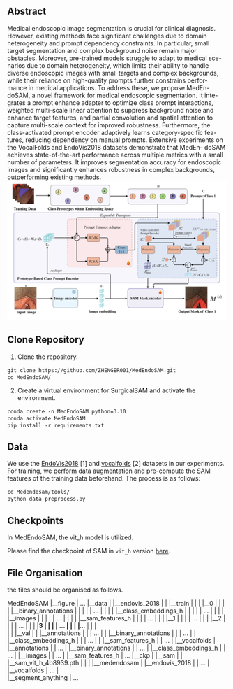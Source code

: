 ## Abstract 
Medical endoscopic image segmentation is crucial for clinical
diagnosis. However, existing methods face significant challenges due to
domain heterogeneity and prompt dependency constraints. In particular,
small target segmentation and complex background noise remain major
obstacles. Moreover, pre-trained models struggle to adapt to medical sce-
narios due to domain heterogeneity, which limits their ability to handle
diverse endoscopic images with small targets and complex backgrounds,
while their reliance on high-quality prompts further constrains perfor-
mance in medical applications. To address these, we propose MedEn-
doSAM, a novel framework for medical endoscopic segmentation. It inte-
grates a prompt enhance adapter to optimize class prompt interactions,
weighted multi-scale linear attention to suppress background noise and
enhance target features, and partial convolution and spatial attention to
capture multi-scale context for improved robustness. Furthermore, the
class-activated prompt encoder adaptively learns category-specific fea-
tures, reducing dependency on manual prompts. Extensive experiments
on the VocalFolds and EndoVis2018 datasets demonstrate that MedEn-
doSAM achieves state-of-the-art performance across multiple metrics
with a small number of parameters. It improves segmentation accuracy
for endoscopic images and significantly enhances robustness in complex
backgrounds, outperforming existing methods.
![](figure/framework.jpg)
## Clone Repository
1. Clone the repository.
``` shell
git clone https://github.com/ZHENGER001/MedEndoSAM.git
cd MedEndoSAM/
```
2. Create a virtual environment for SurgicalSAM and activate the environment.
```shell
conda create -n MedEndoSAM python=3.10
conda activate MedEndoSAM
pip install -r requirements.txt
```
## Data
We use the [EndoVis2018](https://endovissub2018-roboticscenesegmentation.grand-challenge.org/) [1] and [vocalfolds](https://github.com/imesluh/vocalfolds) [2] datasets in our experiments. 
For training, we perform data augmentation and pre-compute the SAM features of the training data beforehand. The process is as follows:
```
cd Medendosam/tools/
python data_preprocess.py
```
## Checkpoints

In MedEndoSAM, the vit_h model is utilized.

Please find the checkpoint of SAM in `vit_h` version [here](https://dl.fbaipublicfiles.com/segment_anything/sam_vit_h_4b8939.pth). 

##  File Organisation
the files should be organised as follows.

MedEndoSAM
    |__figure
    |    ...
    |__data
    |    |__endovis_2018
    |    |       |__train
    |    |       |  |__0
    |    |       |  |  |__binary_annotations
    |    |       |  |  |     ...
    |    |       |  |  |__class_embeddings_h
    |    |       |  |  |     ...
    |    |       |  |  |__images
    |    |       |  |  |     ...
    |    |       |  |  |__sam_features_h
    |    |       |  |       ...
    |    |       |  |__1
    |    |       |  |  ...
    |    |       |  |__2
    |    |       |  |  ...
    |    |       |  |__3
    |    |       |  |  ...
    |    |       |  |__...
    |    |       |     
    |    |       |__val
    |    |            |__annotations
    |    |            |     ...
    |    |            |__binary_annotations
    |    |            |     ...
    |    |            |__class_embeddings_h
    |    |            |     ...
    |    |            |__sam_features_h
    |    |                  ...
    |    |__vocalfolds
    |              |__annotations
    |              |     ...
    |              |__binary_annotations
    |              |     ...
    |              |__class_embeddings_h
    |              |     ...
    |              |__images
    |              |     ...
    |              |__sam_features_h
    |                    ...
    |__ckp
    |    |__sam
    |    |   |__sam_vit_h_4b8939.pth
    |    |
    |    |__medendosam
    |            |__endovis_2018
    |            |     ...
    |            |__vocalfolds
    |                    ...
    |   
    |__segment_anything
    |    ...


